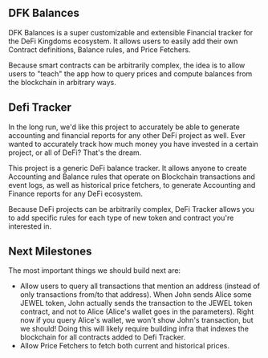 
## DFK Balances

DFK Balances is a super customizable and extensible Financial tracker for the DeFi Kingdoms ecosystem. It allows users to easily add their own Contract definitions, Balance rules, and Price Fetchers.

Because smart contracts can be arbitrarily complex, the idea is to allow users to "teach" the app how to query prices and compute balances from the blockchain in arbitrary ways.

## Defi Tracker
In the long run, we'd like this project to accurately be able to generate accounting and financial reports for any other DeFi project as well. Ever wanted to accurately track how much money you have invested in a certain project, or all of DeFi? That's the dream.

This project is a generic DeFi balance tracker. It allows anyone to create Accounting and Balance rules that operate on
Blockchain transactions and event logs, as
well as historical price fetchers, to generate Accounting and Finance reports for any DeFi ecosystem.

Because DeFi projects can be arbitrarily complex, DeFi Tracker allows you to add specific rules for each type of
new token and contract you're interested in.


## Next Milestones

The most important things we should build next are:
- Allow users to query all transactions that mention an address (instead of only transactions from/to that address).
  When John sends Alice some JEWEL token, John actually sends the transaction to the JEWEL token contract, and not to
  Alice (Alice's wallet goes in the parameters). Right now if you query Alice's wallet, we won't show John's
  transaction, but we should! Doing this will likely require building infra that indexes the blockchain for all
  contracts added to Defi Tracker.
- Allow Price Fetchers to fetch both current and historical prices.
